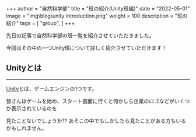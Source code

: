 +++
author = "自然科学部"
title = "班の紹介(Unity班編)"
date = "2022-05-01"
image = "img\blog\unity introduction.png"
weight = 100
description = "班の紹介"
tags = [
    "group",
]
+++

先日の記事で自然科学部の班一覧を紹介させていただきました。

今回はその中の一つUnity班について詳しく紹介させていただきます！

## Unityとは
***
[Unity](https://unity.com/ja)とは、ゲームエンジンの1つです。　　

皆さんはゲームを始め、スタート画面に行くと何かしら企業のロゴなどがいくつか表示されているのを

見たことないでしょうか?? あそこの中でもしかしたら見たことがある方もいるかもしれません。

